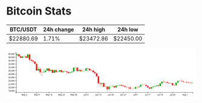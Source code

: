 # Bitcoin Stats

BTC/USDT|24h change|24h high|24h low|
|---|---|---|---|
|$22880.69|1.71%|$23472.86|$22450.00|

<img src="./chart.svg">
